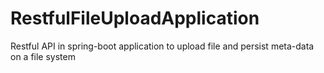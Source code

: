 # RestfulFileUploadApplication
Restful API in spring-boot application to upload file and persist meta-data on a file system
